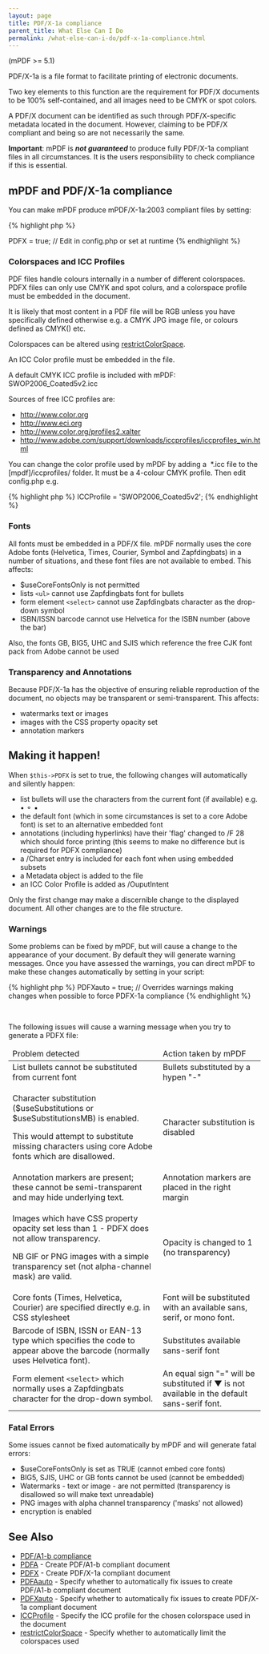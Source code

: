 ```yaml
---
layout: page
title: PDF/X-1a compliance
parent_title: What Else Can I Do
permalink: /what-else-can-i-do/pdf-x-1a-compliance.html
---
```


<div id="bpmbook" class="bpmbook" style="direction:ltr;">
<div class="topic_user_field">
<div id="U0">
<p>(mPDF &gt;= 5.1)</p>
<p>PDF/X-1a is a file format to facilitate printing of electronic documents.</p>
<p>Two key elements to this function are the requirement for PDF/X documents to be 100% self-contained, and all images need to be CMYK or spot colors.</p>
<p>A PDF/X document can be identified as such through PDF/X-specific metadata located in the document. However, claiming to be PDF/X compliant and being so are not necessarily the same.</p>

<div class="alert alert-info" role="alert"><b>Important</b>: mPDF is <b><i>not guaranteed </i></b>to produce fully PDF/X-1a compliant files in all circumstances. It is the users responsibility to check compliance if this is essential.</div>
<h2>mPDF and PDF/X-1a compliance</h2>
<p>You can make mPDF produce mPDF/X-1a:2003 compliant files by setting:</p>

{% highlight php %}
<?php

$this->PDFX = true; // Edit in config.php or set at runtime
{% endhighlight %}

<h3>Colorspaces and ICC Profiles</h3>
<p>PDF files handle colours internally in a number of different colorspaces. PDFX files can only use CMYK and spot colurs, and a colorspace profile must be embedded in the document.</p>
<p>It is likely that most content in a PDF file will be RGB unless you have specifically defined otherwise e.g. a CMYK JPG image file, or colours defined as CMYK() etc.</p>
<p>Colorspaces can be altered using <a href="{{ "/reference/mpdf-variables/restrictcolorspace.html" | prepend: site.baseurl }}">restrictColorSpace</a>.</p>
<p>An ICC Color profile must be embedded in the file.</p>
<p>A default CMYK ICC profile is included with mPDF: SWOP2006_Coated5v2.icc</p>
<p>Sources of free ICC profiles are:</p>
<ul>
<li><a href="http://www.color.org/">http://www.color.org</a></li>
<li><a href="http://www.eci.org/">http://www.eci.org</a> </li>
<li><a href="http://www.color.org/profiles2.xalter">http://www.color.org/profiles2.xalter </a></li>
<li><a href="http://www.adobe.com/support/downloads/iccprofiles/iccprofiles_win.html">http://www.adobe.com/support/downloads/iccprofiles/iccprofiles_win.html </a></li>
</ul>
<p>You can change the color profile used by mPDF by adding a&nbsp; <span class="filename">*.icc</span> file to the <span class="filename">[mpdf]/iccprofiles/</span> folder. It must be a 4-colour CMYK profile. Then edit <span class="filename">config.php</span> e.g.</p>

{% highlight php %}
<?php

$this->ICCProfile = 'SWOP2006_Coated5v2';
{% endhighlight %}

<h3>Fonts</h3>
<p>All fonts must be embedded in a PDF/X file. mPDF normally uses the core Adobe fonts (Helvetica, Times, Courier, Symbol and Zapfdingbats) in a number of situations, and these font files are not available to embed. This affects:</p>
<ul>
<li><span class="parameter">$useCoreFontsOnly</span> is not permitted</li>
<li>lists <code>&lt;ul&gt;</code> cannot use Zapfdingbats font for bullets</li>
<li>form element <code>&lt;select&gt;</code> cannot use Zapfdingbats character as the drop-down symbol</li>
<li>ISBN/ISSN barcode cannot use Helvetica for the ISBN number (above the bar)</li>
</ul>
<p>Also, the fonts GB, BIG5, UHC and SJIS which reference the free CJK font pack from Adobe cannot be used</p>
<h3>Transparency and Annotations</h3>
<p>Because PDF/X-1a has the objective of ensuring reliable reproduction of the document, no objects may be transparent or semi-transparent. This affects:</p>
<ul>
<li>watermarks text or images</li>
<li>images with the CSS property <span class="parameter">opacity</span> set</li>
<li>annotation markers</li>
</ul>
<h2>Making it happen!</h2>
<p>When <code>$this-&gt;PDFX</code> is set to true, the following changes will automatically and silently happen:</p>
<ul>
<li>list bullets will use the characters from the current font (if available) e.g. • ⚬ ▪ </li>
<li>the default font (which in some circumstances is set to a core Adobe font) is set to an alternative embedded font</li>
<li>annotations (including hyperlinks) have their 'flag' changed to /F 28 which should force printing (this seems to make no difference but is required for PDFX compliance)</li>
<li>a /Charset entry is included for each font when using embedded subsets</li>
<li>a Metadata object is added to the file </li>
<li>an ICC Color Profile is added as /OuputIntent</li>
</ul>
<p>Only the first change may make a discernible change to the displayed document. All other changes are to the file structure.</p>
<h3>Warnings</h3>
<p>Some problems can be fixed by mPDF, but will cause a change to the appearance of your document. By default they will generate warning messages. Once you have assessed the warnings, you can direct mPDF to make these changes automatically by setting in your script:</p>

{% highlight php %}
<?php

$mpdf->PDFXauto = true; // Overrides warnings making changes when possible to force PDFX-1a compliance
{% endhighlight %}

<p>&nbsp;</p>
<p>The following issues will cause a warning message when you try to generate a PDFX file:</p>
<table class="bpmTopic"> <thead>
<tr>
<td>Problem detected</td>
<td>Action taken by mPDF</td>
</tr>
</thead> <tbody>
<tr>
<td>List bullets cannot be substituted from current font</td>
<td>Bullets substituted by a hypen "-"</td>
</tr>
<tr>
<td>
<p>Character substitution (<span class="parameter">$useSubstitutions</span> or <span class="parameter">$useSubstitutionsMB</span>) is enabled.</p>
<p>This would attempt to substitute missing characters using core Adobe fonts which are disallowed.</p>
</td>
<td>Character substitution is disabled

</td>
</tr>
<tr>
<td>Annotation markers are present; these cannot be semi-transparent and may hide underlying text.</td>
<td>Annotation markers are placed in the right margin</td>
</tr>
<tr>
<td>
<p>Images which have CSS property opacity set less than 1 - PDFX does not allow transparency.</p>
<p>NB GIF or PNG images with a simple transparency set (not alpha-channel mask) are valid.</p>
</td>
<td>Opacity is changed to 1 (no transparency)</td>
</tr>
<tr>
<td>Core fonts (Times, Helvetica, Courier) are specified directly e.g. in CSS stylesheet</td>
<td>Font will be substituted with an available sans, serif, or mono font.</td>
</tr>
<tr>
<td>Barcode of ISBN, ISSN or EAN-13 type which specifies the code to appear above the barcode (normally uses Helvetica font).</td>
<td>Substitutes available sans-serif font</td>
</tr>
<tr>
<td>Form element <code>&lt;select&gt;</code> which normally uses a Zapfdingbats character for the drop-down symbol.</td>
<td>An equal sign "=" will be substituted if ▼ is not available in the default sans-serif font.</td>
</tr>
</tbody> </table>
<h3>Fatal Errors</h3>
<p>Some issues cannot be fixed automatically by mPDF and will generate fatal errors:</p>
<ul>
<li><span class="parameter">$useCoreFontsOnly</span> is set as <span class="smallblock">TRUE</span> (cannot embed core fonts)</li>
<li>BIG5, SJIS, UHC or GB fonts cannot be used (cannot be embedded)</li>
<li>Watermarks - text or image - are not permitted (transparency is disallowed so will make text unreadable)</li>
<li>PNG images with alpha channel transparency ('masks' not allowed)</li>
<li>encryption is enabled</li>
</ul>
<h2>See Also</h2>
<ul>
<li class="manual_boxlist"><a href="{{ "/what-else-can-i-do/pdf-a1-b-compliance.html" | prepend: site.baseurl }}">PDF/A1-b compliance</a></li>
<li class="manual_boxlist"><a href="{{ "/reference/mpdf-variables/pdfa.html" | prepend: site.baseurl }}">PDFA</a> - Create PDF/A1-b compliant document</li>
<li class="manual_boxlist"><a href="{{ "/reference/mpdf-variables/pdfx.html" | prepend: site.baseurl }}">PDFX</a> - Create PDF/X-1a compliant document</li>
<li class="manual_boxlist"><a href="{{ "/reference/mpdf-variables/pdfaauto.html" | prepend: site.baseurl }}">PDFAauto</a> - Specify whether to automatically fix issues to create PDF/A1-b compliant document</li>
<li class="manual_boxlist"><a href="{{ "/reference/mpdf-variables/pdfxauto.html" | prepend: site.baseurl }}">PDFXauto</a> - Specify whether to automatically fix issues to create PDF/X-1a compliant document</li>
<li class="manual_boxlist"><a href="{{ "/reference/mpdf-variables/iccprofile.html" | prepend: site.baseurl }}">ICCProfile</a> - Specify the ICC profile for the chosen colorspace used in the document</li>
<li class="manual_boxlist"><a href="{{ "/reference/mpdf-variables/restrictcolorspace.html" | prepend: site.baseurl }}">restrictColorSpace</a> - Specify whether to automatically limit the colorspaces used</li>
</ul>
</div>
</div>

